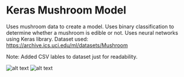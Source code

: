 # Keras Mushroom Model

Uses mushroom data to create a model. Uses binary classification to determine 
whether a mushroom is edible or not. Uses neural networks using Keras library.
Dataset used: https://archive.ics.uci.edu/ml/datasets/Mushroom
  
Note: Added CSV lables to dataset just for readability.

![alt text](https://github.com/pellway/LOVE-Game/blob/master/accuracy.png?raw=true)
![alt text](https://github.com/pellway/LOVE-Game/blob/master/loss.png?raw=true)
